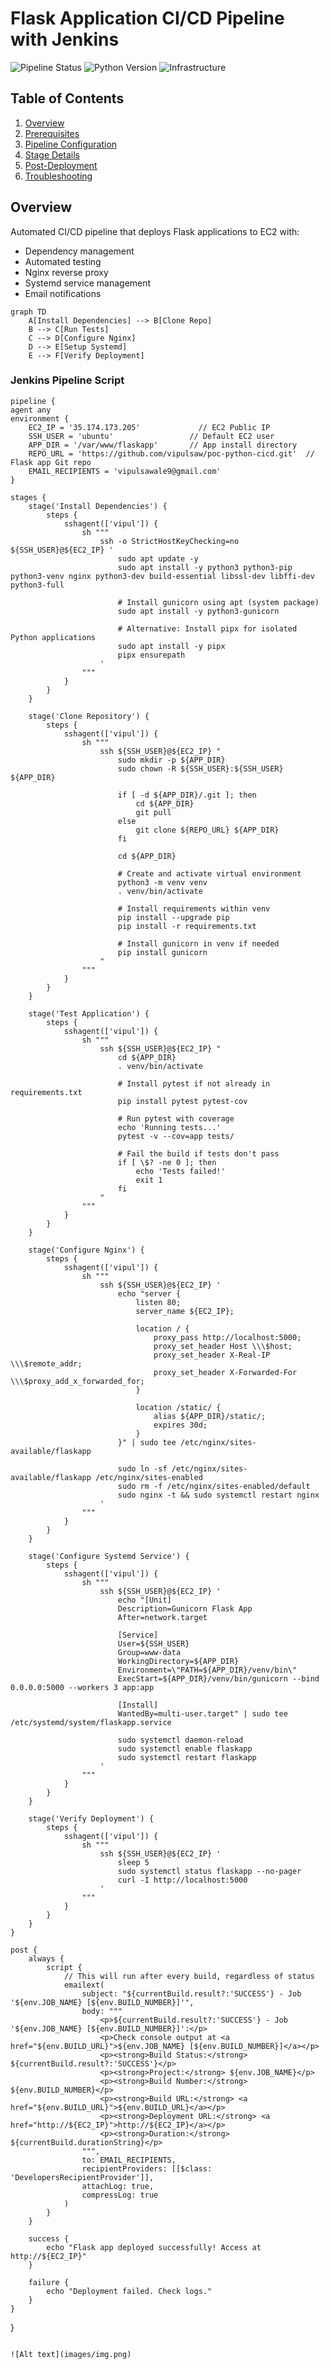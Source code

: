 # Flask Application CI/CD Pipeline with Jenkins

![Pipeline Status](https://img.shields.io/badge/pipeline-success-brightgreen) 
![Python Version](https://img.shields.io/badge/python-3.x-blue)
![Infrastructure](https://img.shields.io/badge/infrastructure-AWS%20EC2-orange)

## Table of Contents
1. [Overview](#overview)
2. [Prerequisites](#prerequisites)
3. [Pipeline Configuration](#pipeline-configuration)
4. [Stage Details](#stage-details)
5. [Post-Deployment](#post-deployment)
6. [Troubleshooting](#troubleshooting)


## Overview
Automated CI/CD pipeline that deploys Flask applications to EC2 with:
- Dependency management
- Automated testing
- Nginx reverse proxy
- Systemd service management
- Email notifications

```mermaid
graph TD
    A[Install Dependencies] --> B[Clone Repo]
    B --> C[Run Tests]
    C --> D[Configure Nginx]
    D --> E[Setup Systemd]
    E --> F[Verify Deployment]

```
### Jenkins Pipeline Script
    pipeline {   
    agent any
    environment {
        EC2_IP = '35.174.173.205'             // EC2 Public IP
        SSH_USER = 'ubuntu'                 // Default EC2 user
        APP_DIR = '/var/www/flaskapp'       // App install directory
        REPO_URL = 'https://github.com/vipulsaw/poc-python-cicd.git'  // Flask app Git repo
        EMAIL_RECIPIENTS = 'vipulsawale9@gmail.com'
    }
    
    stages {
        stage('Install Dependencies') {
            steps {
                sshagent(['vipul']) {
                    sh """
                        ssh -o StrictHostKeyChecking=no ${SSH_USER}@${EC2_IP} '
                            sudo apt update -y
                            sudo apt install -y python3 python3-pip python3-venv nginx python3-dev build-essential libssl-dev libffi-dev python3-full
                            
                            # Install gunicorn using apt (system package)
                            sudo apt install -y python3-gunicorn
                            
                            # Alternative: Install pipx for isolated Python applications
                            sudo apt install -y pipx
                            pipx ensurepath
                        '
                    """
                }
            }
        }
        
        stage('Clone Repository') {
            steps {
                sshagent(['vipul']) {
                    sh """
                        ssh ${SSH_USER}@${EC2_IP} "
                            sudo mkdir -p ${APP_DIR}
                            sudo chown -R ${SSH_USER}:${SSH_USER} ${APP_DIR}
                            
                            if [ -d ${APP_DIR}/.git ]; then
                                cd ${APP_DIR}
                                git pull
                            else
                                git clone ${REPO_URL} ${APP_DIR}
                            fi
                            
                            cd ${APP_DIR}
                            
                            # Create and activate virtual environment
                            python3 -m venv venv
                            . venv/bin/activate
                            
                            # Install requirements within venv
                            pip install --upgrade pip
                            pip install -r requirements.txt
                            
                            # Install gunicorn in venv if needed
                            pip install gunicorn
                        "
                    """
                }
            }
        }
        
        stage('Test Application') {
            steps {
                sshagent(['vipul']) {
                    sh """
                        ssh ${SSH_USER}@${EC2_IP} "
                            cd ${APP_DIR}
                            . venv/bin/activate
                            
                            # Install pytest if not already in requirements.txt
                            pip install pytest pytest-cov
                            
                            # Run pytest with coverage
                            echo 'Running tests...'
                            pytest -v --cov=app tests/
                            
                            # Fail the build if tests don't pass
                            if [ \$? -ne 0 ]; then
                                echo 'Tests failed!'
                                exit 1
                            fi
                        "
                    """
                }
            }
        }
        
        stage('Configure Nginx') {
            steps {
                sshagent(['vipul']) {
                    sh """
                        ssh ${SSH_USER}@${EC2_IP} '
                            echo "server {
                                listen 80;
                                server_name ${EC2_IP};
                                
                                location / {
                                    proxy_pass http://localhost:5000;
                                    proxy_set_header Host \\\$host;
                                    proxy_set_header X-Real-IP \\\$remote_addr;
                                    proxy_set_header X-Forwarded-For \\\$proxy_add_x_forwarded_for;
                                }
                                
                                location /static/ {
                                    alias ${APP_DIR}/static/;
                                    expires 30d;
                                }
                            }" | sudo tee /etc/nginx/sites-available/flaskapp
                            
                            sudo ln -sf /etc/nginx/sites-available/flaskapp /etc/nginx/sites-enabled
                            sudo rm -f /etc/nginx/sites-enabled/default
                            sudo nginx -t && sudo systemctl restart nginx
                        '
                    """
                }
            }
        }
        
        stage('Configure Systemd Service') {
            steps {
                sshagent(['vipul']) {
                    sh """
                        ssh ${SSH_USER}@${EC2_IP} '
                            echo "[Unit]
                            Description=Gunicorn Flask App
                            After=network.target
                            
                            [Service]
                            User=${SSH_USER}
                            Group=www-data
                            WorkingDirectory=${APP_DIR}
                            Environment=\"PATH=${APP_DIR}/venv/bin\"
                            ExecStart=${APP_DIR}/venv/bin/gunicorn --bind 0.0.0.0:5000 --workers 3 app:app
                            
                            [Install]
                            WantedBy=multi-user.target" | sudo tee /etc/systemd/system/flaskapp.service
                            
                            sudo systemctl daemon-reload
                            sudo systemctl enable flaskapp
                            sudo systemctl restart flaskapp
                        '
                    """
                }
            }
        }
        
        stage('Verify Deployment') {
            steps {
                sshagent(['vipul']) {
                    sh """
                        ssh ${SSH_USER}@${EC2_IP} '
                            sleep 5
                            sudo systemctl status flaskapp --no-pager
                            curl -I http://localhost:5000
                        '
                    """
                }
            }
        }
    }
    
    post {
        always {
            script {
                // This will run after every build, regardless of status
                emailext(
                    subject: "${currentBuild.result?:'SUCCESS'} - Job '${env.JOB_NAME} [${env.BUILD_NUMBER}]'",
                    body: """
                        <p>${currentBuild.result?:'SUCCESS'} - Job '${env.JOB_NAME} [${env.BUILD_NUMBER}]':</p>
                        <p>Check console output at <a href="${env.BUILD_URL}">${env.JOB_NAME} [${env.BUILD_NUMBER}]</a></p>
                        <p><strong>Build Status:</strong> ${currentBuild.result?:'SUCCESS'}</p>
                        <p><strong>Project:</strong> ${env.JOB_NAME}</p>
                        <p><strong>Build Number:</strong> ${env.BUILD_NUMBER}</p>
                        <p><strong>Build URL:</strong> <a href="${env.BUILD_URL}">${env.BUILD_URL}</a></p>
                        <p><strong>Deployment URL:</strong> <a href="http://${EC2_IP}">http://${EC2_IP}</a></p>
                        <p><strong>Duration:</strong> ${currentBuild.durationString}</p>
                    """,
                    to: EMAIL_RECIPIENTS,
                    recipientProviders: [[$class: 'DevelopersRecipientProvider']],
                    attachLog: true,
                    compressLog: true
                )
            }
        }
        
        success {
            echo "Flask app deployed successfully! Access at http://${EC2_IP}"
        }
        
        failure {
            echo "Deployment failed. Check logs."
        }
    }
}
```

![Alt text](images/img.png)

